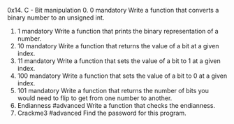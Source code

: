 0x14. C - Bit manipulation
0. 0
mandatory
Write a function that converts a binary number to an unsigned int.
1. 1
mandatory
Write a function that prints the binary representation of a number.
2. 10
mandatory
Write a function that returns the value of a bit at a given index.
3. 11
mandatory
Write a function that sets the value of a bit to 1 at a given index.
4. 100
mandatory
Write a function that sets the value of a bit to 0 at a given index.
5. 101
mandatory
Write a function that returns the number of bits you would need to flip to get from one number to another.
6. Endianness
#advanced
Write a function that checks the endianness.
7. Crackme3
#advanced
Find the password for this program.
